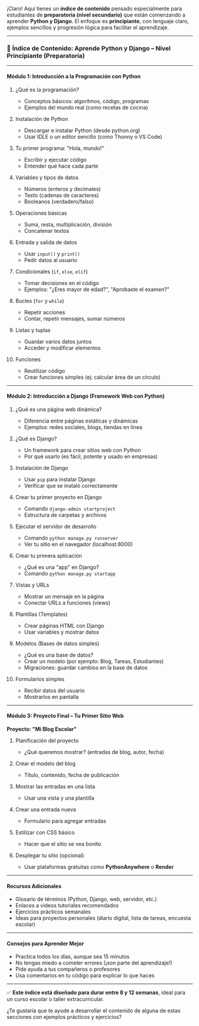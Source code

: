 ¡Claro! Aquí tienes un **índice de contenido** pensado especialmente para estudiantes de **preparatoria (nivel secundario)** que están comenzando a aprender **Python y Django**. El enfoque es **principiante**, con lenguaje claro, ejemplos sencillos y progresión lógica para facilitar el aprendizaje.

---

### 📘 **Índice de Contenido: Aprende Python y Django – Nivel Principiante (Preparatoria)**

---

#### **Módulo 1: Introducción a la Programación con Python**
1. ¿Qué es la programación?
   - Conceptos básicos: algoritmos, código, programas
   - Ejemplos del mundo real (como recetas de cocina)

2. Instalación de Python
   - Descargar e instalar Python (desde python.org)
   - Usar IDLE o un editor sencillo (como Thonny o VS Code)

3. Tu primer programa: "Hola, mundo!"
   - Escribir y ejecutar código
   - Entender qué hace cada parte

4. Variables y tipos de datos
   - Números (enteros y decimales)
   - Texto (cadenas de caracteres)
   - Booleanos (verdadero/falso)

5. Operaciones básicas
   - Suma, resta, multiplicación, división
   - Concatenar textos

6. Entrada y salida de datos
   - Usar `input()` y `print()`
   - Pedir datos al usuario

7. Condicionales (`if`, `else`, `elif`)
   - Tomar decisiones en el código
   - Ejemplos: "¿Eres mayor de edad?", "Aprobaste el examen?"

8. Bucles (`for` y `while`)
   - Repetir acciones
   - Contar, repetir mensajes, sumar números

9. Listas y tuplas
   - Guardar varios datos juntos
   - Acceder y modificar elementos

10. Funciones
    - Reutilizar código
    - Crear funciones simples (ej: calcular área de un círculo)

---

#### **Módulo 2: Introducción a Django (Framework Web con Python)**
1. ¿Qué es una página web dinámica?
   - Diferencia entre páginas estáticas y dinámicas
   - Ejemplos: redes sociales, blogs, tiendas en línea

2. ¿Qué es Django?
   - Un framework para crear sitios web con Python
   - Por qué usarlo (es fácil, potente y usado en empresas)

3. Instalación de Django
   - Usar `pip` para instalar Django
   - Verificar que se instaló correctamente

4. Crear tu primer proyecto en Django
   - Comando `django-admin startproject`
   - Estructura de carpetas y archivos

5. Ejecutar el servidor de desarrollo
   - Comando `python manage.py runserver`
   - Ver tu sitio en el navegador (localhost:8000)

6. Crear tu primera aplicación
   - ¿Qué es una "app" en Django?
   - Comando `python manage.py startapp`

7. Vistas y URLs
   - Mostrar un mensaje en la página
   - Conectar URLs a funciones (views)

8. Plantillas (Templates)
   - Crear páginas HTML con Django
   - Usar variables y mostrar datos

9. Modelos (Bases de datos simples)
   - ¿Qué es una base de datos?
   - Crear un modelo (por ejemplo: Blog, Tareas, Estudiantes)
   - Migraciones: guardar cambios en la base de datos

10. Formularios simples
    - Recibir datos del usuario
    - Mostrarlos en pantalla

---

#### **Módulo 3: Proyecto Final – Tu Primer Sitio Web**
**Proyecto: "Mi Blog Escolar"**

1. Planificación del proyecto
   - ¿Qué queremos mostrar? (entradas de blog, autor, fecha)

2. Crear el modelo del blog
   - Título, contenido, fecha de publicación

3. Mostrar las entradas en una lista
   - Usar una vista y una plantilla

4. Crear una entrada nueva
   - Formulario para agregar entradas

5. Estilizar con CSS básico
   - Hacer que el sitio se vea bonito

6. Desplegar tu sitio (opcional)
   - Usar plataformas gratuitas como **PythonAnywhere** o **Render**

---

#### **Recursos Adicionales**
- Glosario de términos (Python, Django, web, servidor, etc.)
- Enlaces a videos tutoriales recomendados
- Ejercicios prácticos semanales
- Ideas para proyectos personales (diario digital, lista de tareas, encuesta escolar)

---

#### **Consejos para Aprender Mejor**
- Practica todos los días, aunque sea 15 minutos
- No tengas miedo a cometer errores (¡son parte del aprendizaje!)
- Pide ayuda a tus compañeros o profesores
- Usa comentarios en tu código para explicar lo que haces

---

✅ **Este índice está diseñado para durar entre 8 y 12 semanas**, ideal para un curso escolar o taller extracurricular.

¿Te gustaría que te ayude a desarrollar el contenido de alguna de estas secciones con ejemplos prácticos y ejercicios?
